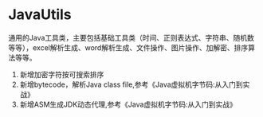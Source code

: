 # JavaUtils

通用的Java工具类，主要包括基础工具类（时间、正则表达式、字符串、随机数等等），excel解析生成、word解析生成、文件操作、图片操作、加解密、排序算法等等。

1) 新增加密字符按可搜索排序
2) 新增bytecode，解析Java class file,参考《Java虚拟机字节码:从入门到实战》
3) 新增ASM生成JDK动态代理,参考《Java虚拟机字节码:从入门到实战》